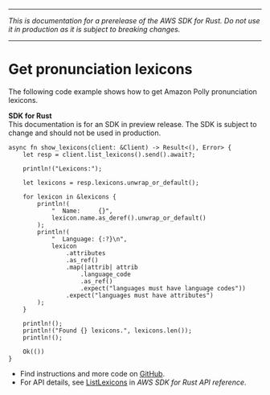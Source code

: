 --------

 *This is documentation for a prerelease of the AWS SDK for Rust\. Do not use it in production as it is subject to breaking changes\.* 

--------

# Get pronunciation lexicons<a name="polly_ListLexicons_rust_topic"></a>

The following code example shows how to get Amazon Polly pronunciation lexicons\.

**SDK for Rust**  
This documentation is for an SDK in preview release\. The SDK is subject to change and should not be used in production\.
  

```
async fn show_lexicons(client: &Client) -> Result<(), Error> {
    let resp = client.list_lexicons().send().await?;

    println!("Lexicons:");

    let lexicons = resp.lexicons.unwrap_or_default();

    for lexicon in &lexicons {
        println!(
            "  Name:     {}",
            lexicon.name.as_deref().unwrap_or_default()
        );
        println!(
            "  Language: {:?}\n",
            lexicon
                .attributes
                .as_ref()
                .map(|attrib| attrib
                    .language_code
                    .as_ref()
                    .expect("languages must have language codes"))
                .expect("languages must have attributes")
        );
    }

    println!();
    println!("Found {} lexicons.", lexicons.len());
    println!();

    Ok(())
}
```
+  Find instructions and more code on [GitHub](https://github.com/awsdocs/aws-doc-sdk-examples/tree/main/.rust_alpha/polly#code-examples)\. 
+  For API details, see [ListLexicons](https://awslabs.github.io/aws-sdk-rust/) in *AWS SDK for Rust API reference*\. 